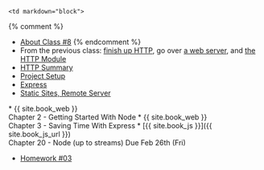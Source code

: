 	<td markdown="block">
{% comment %}
* [About Class #8](slides/08/meta.html)
{% endcomment %}
* From the previous class: [finish up HTTP](slides/07/web.html#/12), go over [a web server](slides/07/server.html), and [the HTTP Module](slides/07/node-http.html)
* [HTTP Summary](slides/08/http-summary.html)
* [Project Setup](slides/08/setup.html)
* [Express](slides/08/express.html)
* [Static Sites, Remote Server](slides/08/static.html)
</td>
	<td markdown="block">
* {{ site.book_web }} <br> Chapter 2 - Getting Started With Node
* {{ site.book_web }} <br> Chapter 3 - Saving Time With Express
* [{{ site.book_js }}]({{ site.book_js_url }}) <br> Chapter 20 - Node (up to streams)
</td>
	<td markdown="block">
Due Feb 26th (Fri)

* [Homework #03](homework/03.html) 

</td>
